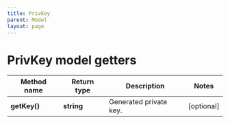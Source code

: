 ```yaml
---
title: PrivKey
parent: Model
layout: page
---
```


# PrivKey model getters

Method name | Return type | Description | Notes
------------ | ------------- | ------------- | -------------
**getKey()** | **string** | Generated private key. | [optional]

